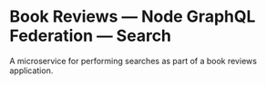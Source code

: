 # Book Reviews &mdash; Node GraphQL Federation &mdash; Search

A microservice for performing searches as part of a book reviews application.
